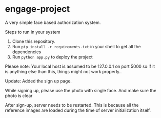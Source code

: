 # engage-project

A very simple face based authorization system.



Steps to run in your system

1) Clone this repository.
2) Run ```pip install -r requirements.txt``` in your shell to get all the dependencies
3) Run   ```python app.py``` to deploy the project

Please note: Your local host is assumed to be 127.0.0.1 on port 5000 so if it is anything else than this, things might not work properly..

Update:
Added the sign up page.

While signing up, please use the photo with single face. And make sure the photo is clear

After sign-up, server needs to be restarted. This is because all the reference images are loaded during the time of server initialization itself.
